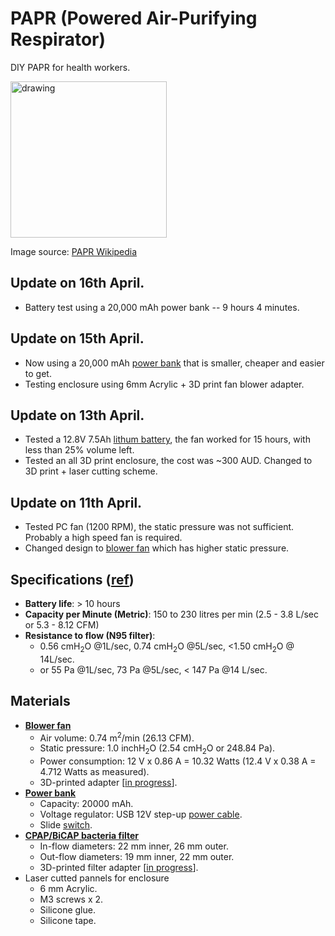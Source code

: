 # PAPR (Powered Air-Purifying Respirator)
DIY PAPR for health workers.

<img src="https://upload.wikimedia.org/wikipedia/commons/thumb/8/86/Influenza_virus_research.jpg/800px-Influenza_virus_research.jpg" alt="drawing" width="250"/>

Image source: [PAPR Wikipedia](https://en.wikipedia.org/wiki/Powered_air-purifying_respirator)

## Update on 16th April.
- Battery test using a 20,000 mAh power bank -- 9 hours 4 minutes. 

## Update on 15th April. 
- Now using a 20,000 mAh [power bank](https://www.jaycar.com.au/20-000mah-power-bank-with-dual-type-a-quick-charge-and-type-c-power-delivery-usb-ports/p/MB3797) that is smaller, cheaper and easier to get. 
- Testing enclosure using 6mm Acrylic + 3D print fan blower adapter. 

## Update on 13th April.
- Tested a 12.8V 7.5Ah [lithum battery](https://www.jaycar.com.au/12-8v-7-5ah-lithium-deep-cycle-battery/p/SB2201), the fan worked for 15 hours, with less than 25% volume left.
- Tested an all 3D print enclosure, the cost was ~300 AUD. Changed to 3D print + laser cutting scheme. 

## Update on 11th April.
- Tested PC fan (1200 RPM), the static pressure was not sufficient. Probably a high speed fan is required.
- Changed design to [blower fan](https://www.jaycar.com.au/97mm-x-94mm-12v-dc-blower-fan-ball-bearing-2-wire/p/YX2532) which has higher static pressure. 

## Specifications ([ref](https://www.3m.com.au/3M/en_AU/company-au/all-3m-products/~/3M-Jupiter-PAPR-Helmet-JTM-406C/?N=5002385+8711017+3293696209&rt=rud))
- **Battery life**: > 10 hours
- **Capacity per Minute (Metric)**: 150 to 230 litres per min (2.5 - 3.8 L/sec or 5.3 - 8.12 CFM)
- **Resistance to flow (N95 filter)**: 
  - 0.56 cmH<sub>2</sub>O @1L/sec, 0.74 cmH<sub>2</sub>O @5L/sec, <1.50 cmH<sub>2</sub>O @ 14L/sec.
  - or 55 Pa @1L/sec, 73 Pa @5L/sec, < 147 Pa @14 L/sec.
  
## Materials
- **[Blower fan](https://www.jaycar.com.au/97mm-x-94mm-12v-dc-blower-fan-ball-bearing-2-wire/p/YX2532)**
  - Air volume: 0.74 m<sup>2</sup>/min (26.13 CFM).
  - Static pressure: 1.0 inchH<sub>2</sub>O (2.54 cmH<sub>2</sub>O or 248.84 Pa).
  - Power consumption: 12 V x 0.86 A = 10.32 Watts (12.4 V x 0.38 A = 4.712 Watts as measured).
  - 3D-printed adapter [[in progress]()]. 
- **[Power bank](https://www.jaycar.com.au/20-000mah-power-bank-with-dual-type-a-quick-charge-and-type-c-power-delivery-usb-ports/p/MB3797)**
  - Capacity: 20000 mAh.
  - Voltage regulator: USB 12V step-up [power cable](https://www.jaycar.com.au/universal-usb-12v-step-up-power-cable/p/PP1978).
  - Slide [switch](https://www.jaycar.com.au/miniature-dpdt-panel-mount-switch/p/SS0821).
- **[CPAP/BiCAP bacteria filter](https://www.google.com/search?q=bacteria+filter&newwindow=1&rlz=1C1CHBF_en-GBAU878AU878&sxsrf=ALeKk00tQMjTFyXqZiyXmlXnysL8wDm1-g:1586943680106&tbm=isch&source=iu&ictx=1&fir=CWFMSYPq2Sse6M%253A%252Cul_TTRfInZ_iRM%252C_&vet=1&usg=AI4_-kTNiGZukLHlwl-E7zovhjH9Xxoe-Q&sa=X&ved=2ahUKEwjH9dLykeroAhV3wTgGHakdCnQQ9QEwBXoECAcQJw#imgrc=CWFMSYPq2Sse6M:)**
  - In-flow diameters: 22 mm inner, 26 mm outer.
  - Out-flow diameters: 19 mm inner, 22 mm outer. 
  - 3D-printed filter adapter [[in progress]()].
- Laser cutted pannels for enclosure
  - 6 mm Acrylic. 
  - M3 screws x 2.
  - Silicone glue. 
  - Silicone tape.

